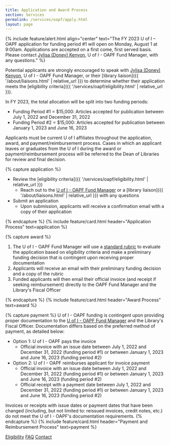 ```yaml
---
title: Application and Award Process
section: Services
permalink: /services/oapf/apply.html
layout: page
---
```


<!--{% include feature/alert.html align="center" text="The U of I - OAPF has awarded its entire allocation for FY 2022. <a href='/services/oapf/funded.html' class='alert-link'>Explore our funded articles</a> to see this year's impact! Please contact <a href='mailto:jylisadoney@uidaho.edu' class='alert-link'>Jylisa (Doney) Kenyon</a>, U of I - OAPF Fund Manager, with any questions." %}-->

{% include feature/alert.html align="center" text="The FY 2023 U of I – OAPF application for funding period #1 will open on Monday, August 1 at 9:00am. Applications are accepted on a first come, first served basis. Please contact <a href='mailto:jylisadoney@uidaho.edu' class='alert-link'>Jylisa (Doney) Kenyon</a>, U of I - OAPF Fund Manager, with any questions." %}

Potential applicants are strongly encouraged to speak with [Jylisa (Doney) Kenyon](mailto:jylisadoney@uidaho.edu), U of I - OAPF Fund Manager, or their [library liaison]({{ '/about/liaisons.html' | relative_url }}) to determine whether their application meets the [eligibility criteria]({{ '/services/oapf/eligibility.html' | relative_url }}).

<!--<p class="text-center"><a href="https://uidaho.co1.qualtrics.com/jfe/form/SV_9nOMT8mG65Vq9CK" class="btn btn-lg btn-palouse-green my-2" target="_blank" rel="noopener"><span class="fas fa-link"></span> Apply Now</a></p>-->
       
In FY 2023, the total allocation will be split into two funding periods:

- Funding Period #1 = $15,000: Articles accepted for publication between July 1, 2022 and December 31, 2022
- Funding Period #2 = $15,000: Articles accepted for publication between January 1, 2023 and June 16, 2023
     
Applicants must be current U of I affiliates throughout the application, award, and payment/reimbursement process. Cases in which an applicant leaves or graduates from the U of I during the award or payment/reimbursement process will be referred to the Dean of Libraries for review and final decision.

{% capture application %}
- Review the [eligibility criteria]({{ '/services/oapf/eligibility.html' | relative_url }})
  - Reach out to the [U of I - OAPF Fund Manager](mailto:jylisadoney@uidaho.edu) or a [library liaison]({{ '/about/liaisons.html' | relative_url }}) with any questions
- Submit an application
  - Upon submission, applicants will receive a confirmation email with a copy of their application

{% endcapture %}
{% include feature/card.html header="Application Process" text=application %}

{% capture award %}
1. The U of I - OAPF Fund Manager will use a <a href="{{ site.lib-media }}/oapf/RubricTemplate_UI-OAPF_FY22.pdf">standard rubric</a> to evaluate the application based on eligibility criteria and make a preliminary funding decision that is contingent upon receiving proper documentation
2. Applicants will receive an email with their preliminary funding decision and a copy of the rubric
3. Funded applicants will then email their official invoice (and receipt if seeking reimbursement) directly to the OAPF Fund Manager and the Library's Fiscal Officer

{% endcapture %}
{% include feature/card.html header="Award Process" text=award %}

{% capture payment %}
U of I - OAPF funding is contingent upon providing proper documentation to the <a href="mailto:jylisadoney@uidaho.edu">U of I - OAPF Fund Manager</a> and the Library's Fiscal Officer. 
Documentation differs based on the preferred method of payment, as detailed below:
      
- Option 1: U of I - OAPF pays the invoice
  - Official invoice with an issue date between July 1, 2022 and December 31, 2022 (funding period #1) or between January 1, 2023 and June 16, 2023 (funding period #2)
- Option 2: U of I - OAPF reimburses applicant for invoice payment
  - Official invoice with an issue date between July 1, 2022 and December 31, 2022 (funding period #1) or between January 1, 2023 and June 16, 2023 (funding period #2)
  - Official receipt with a payment date between July 1, 2022 and December 31, 2022 (funding period #1) or between January 1, 2023 and June 16, 2023 (funding period #2)

Invoices or receipts with issue dates or payment dates that have been changed (including, but not limited to: reissued invoices, credit notes, etc.) do not meet the U of I - OAPF's documentation requirements.
{% endcapture %}
{% include feature/card.html header="Payment and Reimbursement Process" text=payment %}

<div class="text-center mb-3">
    <a href="eligibility.html" class="btn btn-secondary btn-sm my-2"><span class="fas fa-list"></span> Eligibility</a>
    <a href="faq.html" class="btn btn-secondary btn-sm my-2"><span class="fas fa-question"></span> FAQ</a> 
    <a href="mailto:jylisadoney@uidaho.edu" class="btn btn-secondary btn-sm my-2"><span class="fas fa-user"></span> Contact</a> 
</div>
